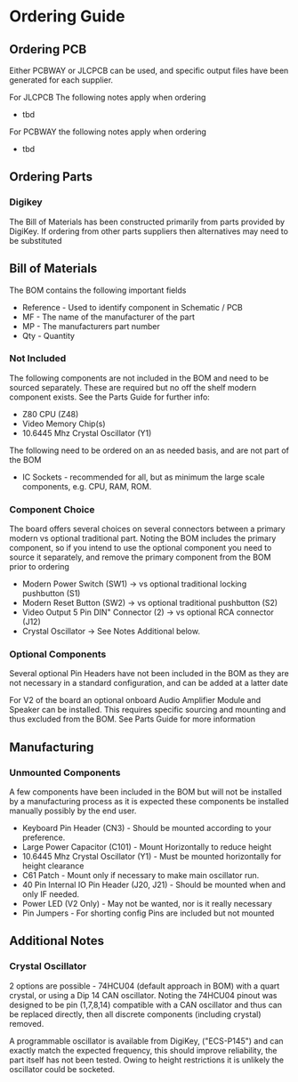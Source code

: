 
# Ordering Guide

## Ordering PCB 

Either PCBWAY or JLCPCB can be used, and specific output files have been generated for each supplier.

For JLCPCB The following notes apply when ordering
* tbd

For PCBWAY the following notes apply when ordering
* tbd

## Ordering Parts

### Digikey

The Bill of Materials has been constructed primarily from parts provided by DigiKey.
If ordering from other parts suppliers then alternatives may need to be substituted

## Bill of Materials

The BOM contains the following important fields
* Reference - Used to identify component in Schematic / PCB
* MF - The name of the manufacturer of the part
* MP - The manufacturers part number
* Qty - Quantity

### Not Included

The following components are not included in the BOM and need to be sourced separately. These are required
but no off the shelf modern component exists. See the Parts Guide for further info:
* Z80 CPU (Z48)
* Video Memory Chip(s)
* 10.6445 Mhz Crystal Oscillator (Y1)

The following need to be ordered on an as needed basis, and are not part of the BOM
* IC Sockets - recommended for all, but as minimum the large scale components, e.g. CPU, RAM, ROM.

### Component Choice

The board offers several choices on several connectors between a primary modern 
vs optional traditional part.  Noting the BOM includes the primary component, 
so if you intend to use the optional component you need to source it separately, 
and remove the primary component from the BOM prior to ordering

* Modern Power Switch (SW1) -> vs optional traditional locking pushbutton (S1) 
* Modern Reset Button (SW2) -> vs optional traditional pushbutton (S2)
* Video Output 5 Pin DIN" Connector (2) -> vs optional RCA connector (J12)
* Crystal Oscillator -> See Notes Additional below. 

### Optional Components

Several optional Pin Headers have not been included in the BOM as
they are not necessary in a standard configuration, and can be added at a latter date

For V2 of the board an optional onboard Audio Amplifier Module and Speaker can be 
installed. This requires specific sourcing and mounting and thus excluded from the BOM.
See Parts Guide for more information

## Manufacturing

### Unmounted Components

A few components have been included in the BOM but will not be installed by a manufacturing process
as it is expected these components be installed manually possibly by the end user.

* Keyboard Pin Header (CN3) - Should be mounted according to your preference.
* Large Power Capacitor (C101) - Mount Horizontally to reduce height
* 10.6445 Mhz Crystal Oscillator (Y1) - Must be mounted horizontally for height clearance
* C61 Patch - Mount only if necessary to make main oscillator run.
* 40 Pin Internal IO Pin Header (J20, J21) - Should be mounted when and only IF needed.
* Power LED (V2 Only) - May not be wanted, nor is it really necessary
* Pin Jumpers - For shorting config Pins are included but not mounted

## Additional Notes

### Crystal Oscillator

2 options are possible - 74HCU04 (default approach in BOM) with a quart crystal, 
or using a Dip 14 CAN oscillator.
Noting the 74HCU04 pinout was designed to be pin (1,7,8,14) compatible with a CAN oscillator 
and thus can be replaced directly, then all discrete components (including crystal) removed.

A programmable oscillator is available from DigiKey, ("ECS-P145") and can exactly match 
the expected frequency, this should improve reliability, the part itself has not been tested.
Owing to height restrictions it is unlikely the oscillator could be socketed.

